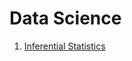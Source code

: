 # Data Science 
1. [Inferential Statistics](https://medium.com/@zahidu864/exploring-inferential-statistics-part-1-in-data-science-with-python-563b307dca10)
